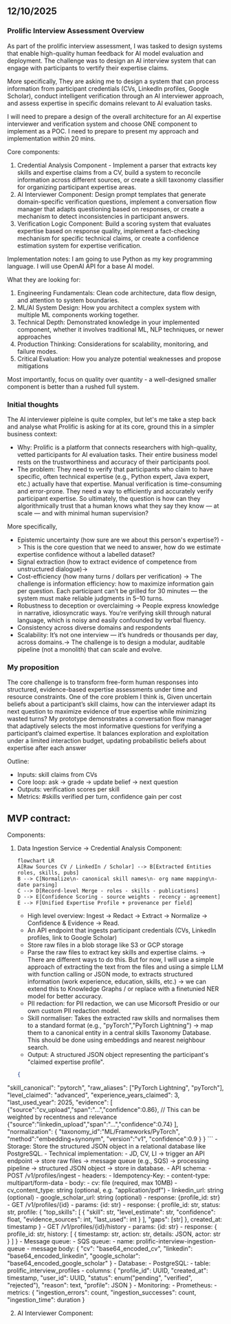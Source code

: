 

## 12/10/2025

### Prolific Interview Assessment Overview

As part of the prolific interview assessment, I was tasked to design systems that enable high-quality human feedback for AI model evaluation and deployment. The challenge was to design an AI interview system that can engage with participants to vertify their expertise claims.

More specifically, They are asking me to design a system that can process information from participant credentials (CVs,
LinkedIn profiles, Google Scholar), conduct intelligent verification through an AI interviewer approach, and assess expertise in specific domains relevant to AI evaluation tasks.

I will need to prepare a design of the overall architecture for an AI expertise interviewer and verification system and choose ONE component to implement as a POC. I need to prepare to present my approach and implementation within 20 mins.

Core components:
1. Credential Analysis Component - Implement a parser that extracts key skills and expertise claims from a CV, build a system to reconcile information across different sources, or create a skill taxonomy classifier for organizing participant expertise areas.
2. AI Interviewer Component: Design prompt templates that generate domain-specific
verification questions, implement a conversation flow manager that adapts questioning based on responses, or create a mechanism to detect inconsistencies in participant answers.
3. Verification Logic Component: Build a scoring system that evaluates expertise based on response quality, implement a fact-checking mechanism for specific technical claims, or create a confidence estimation system for expertise verification.

Implementation notes:
I am going to use Python as my key programming language. I will use OpenAI API for a base AI model.

What they are looking for:
1. Engineering Fundamentals: Clean code architecture, data flow design, and attention to system boundaries.
2. ML/AI System Design: How you architect a complex system with multiple ML components working together.
3. Technical Depth: Demonstrated knowledge in your implemented component, whether it
involves traditional ML, NLP techniques, or newer approaches
4. Production Thinking: Considerations for scalability, monitoring, and failure modes.
5. Critical Evaluation: How you analyze potential weaknesses and propose mitigations

Most importantly, focus on quality over quantity - a well-designed smaller component is better than a rushed full system.


### Initial thoughts

The AI interviewer pipleine is quite complex, but let's me take a step back and analyse what Prolific is asking for at its core, ground this in a simpler business context:

- Why: Prolific is a platform that connects researchers with high-quality, vetted participants for AI evaluation tasks. Their entire business model rests on the trustworthiness and accuracy of their participants pool.
- The problem: They need to verify that participants who claim to have specific, often technical expertise (e.g., Python expert, Java expert, etc.) actually have that expertise. Manual verification is time-consuming and error-prone. They need a way to efficiently and accurately verify participant expertise. So ultimately, the question is how can they algorithmically trust that a human knows what they say they know — at scale — and with minimal human supervision?

More specifically,
- Epistemic uncertainty (how sure are we about this person's expertise?) -> This is the core question that we need to answer, how do we estimate expertise confidence without a labelled dataset?
- Signal extraction (how to extract evidence of competence from unstructured dialogue)->
- Cost-efficiency (how many turns / dollars per verification) -> The challenge is information efficiency: how to maximize information gain per question. Each participant can’t be grilled for 30 minutes — the system must make reliable judgments in 5–10 turns.
- Robustness to deception or overclaiming -> People express knowledge in narrative, idiosyncratic ways. You’re verifying skill through natural language, which is noisy and easily confounded by verbal fluency.
- Consistency across diverse domains and respondents
- Scalability: It’s not one interview — it’s hundreds or thousands per day, across domains.-> The challenge is to design a modular, auditable pipeline (not a monolith) that can scale and evolve.



### My proposition
The core challenge is to transform free-form human responses into structured, evidence-based expertise assessments under time and resource constraints.
One of the core problem I think is, Given uncertain beliefs about a participant’s skill claims, how can the interviewer adapt its next question to maximize evidence of true expertise while minimizing wasted turns?
My prototype demonstrates a conversation flow manager that adaptively selects the most informative questions for verifying a participant’s claimed expertise. It balances exploration and exploitation under a limited interaction budget, updating probabilistic beliefs about expertise after each answer

Outline:
- Inputs: skill claims from CVs
- Core loop: ask → grade → update belief → next question
- Outputs: verification scores per skill
- Metrics: #skills verified per turn, confidence gain per cost


## MVP contract:


Components:

1. Data Ingestion Service -> Credential Analysis Component:

    ```mermaid
    flowchart LR
    A[Raw Sources CV / LinkedIn / Scholar] --> B[Extracted Entities roles, skills, pubs]
    B --> C[Normalize\n- canonical skill names\n- org name mapping\n- date parsing]
    C --> D[Record-level Merge - roles - skills - publications]
    D --> E[Confidence Scoring - source weights - recency - agreement]
    E --> F[Unified Expertise Profile + provenance per field]
    ```

    - High level overview: Ingest → Redact → Extract → Normalize → Confidence & Evidence → Read.
    - An API endpoint that ingests participant credentials (CVs, LinkedIn profiles, link to Google Scholar)
    - Store raw files in a blob storage like S3 or GCP storage
    - Parse the raw files to extract key skills and expertise claims. -> There are different ways to do this. But for now, I will use a simple approach of extracting the text from the files and using a simple LLM with function calling or JSON mode, to extracts structured information (work experience, education, skills, etc.) -> we can extend this to Knowledge Graphs / or replace with a finetunied NER model for better accuracy.
    - PII redaction: for PII redaction, we can use Micorsoft Presidio or our own custom PII redaction model.
    - Skill normaliser: Takes the extracted raw skills and normalises them to a standard format (e.g., "pyTorch","PyTorch Lightning") -> map them to a canonical entity in a central skills Taxonomy Database. This should be done using embeddings and nearest neighbour search.
    - Output: A structured JSON object representing the participant's "claimed expertise profile".

    ```json
    {
  "skill_canonical": "pytorch",
  "raw_aliases": ["PyTorch Lightning", "pyTorch"],
  "level_claimed": "advanced",
  "experience_years_claimed": 3,
  "last_used_year": 2025,
  "evidence": [
    {"source":"cv_upload","span":"...","confidence":0.86}, // This can be weighted by recentness and relevance
    {"source":"linkedin_upload","span":"...","confidence":0.74}
  ],
  "normalization": {
    "taxonomy_id":"ML/Frameworks/PyTorch",
    "method":"embedding+synonym",
    "version":"v1",
    "confidence":0.9
  }
    }
    ```
    - Storage: Store the structured JSON object in a relational database like PostgreSQL.
    - Technical implementation:
        - JD, CV, LI -> trigger an API endpoint -> store raw files -> message queue (e.g., SQS) -> processing pipeline -> structured JSON object -> store in database.
        - API schema:
            - POST /v1/profiles/ingest
                - headers:
                    - Idempotency-Key: <unique request id>
                - content-type: multipart/form-data
                - body:
                    - cv: file (required, max 10MB)
                    - cv_content_type: string (optional, e.g. "application/pdf")
                    - linkedin_url: string (optional)
                    - google_scholar_url: string (optional)
                - response: {profile_id: str}
            - GET /v1/profiles/{id}
                - params: {id: str}
                - response: {
                    profile_id: str,
                    status: str,
                    profile: {
                        "top_skills": [
                            {
                                "skill": str,
                                "level_estimate": str,
                                "confidence": float,
                                "evidence_sources": int,
                                "last_used": int
                            }
                        ],
                        "gaps": [str]
                    },
                    created_at: timestamp
                }
            - GET /v1/profiles/{id}/history
                - params: {id: str}
                - response: {
                    profile_id: str,
                    history: [
                        {
                            timestamp: str,
                            action: str,
                            details: JSON,
                            actor: str
                        }
                    ]
                }
        - Message queue:
            - SQS queue:
                - name: prolific-interview-ingestion-queue
                - message body: {
                    "cv": "base64_encoded_cv",
                    "linkedin": "base64_encoded_linkedin",
                    "google_scholar": "base64_encoded_google_scholar"
                }
        - Database:
            - PostgreSQL:
                - table: prolific_interview_profiles
                - columns: {
                    "profile_id": UUID,
                    "created_at": timestamp,
                    "user_id": UUID,
                    "status": enum("pending", "verified", "rejected"),
                    "reason": text,
                    "profile": JSON
                }
        - Monitoring:
            - Prometheus:
                - metrics: {
                    "ingestion_errors": count,
                    "ingestion_successes": count,
                    "ingestion_time": duration
                }

2. AI Interviewer Component:
